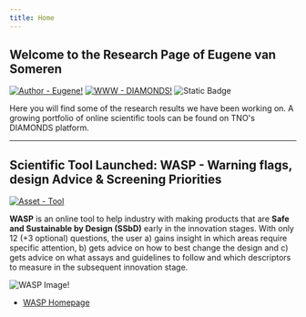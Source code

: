 ```yaml
---
title: Home
---
```


## Welcome to the Research Page of Eugene van Someren
[![Author - Eugene!](https://img.shields.io/badge/Author-EPvanSomeren-blue&logo=github&color=blue)](https://evansomeren.github.io)
[![WWW - DIAMONDS!](https://img.shields.io/badge/WWW-DIAMONDS-blue&logo=writedotas&color=blue)](https://diamonds.tno.nl)
![Static Badge](https://img.shields.io/badge/WWW-DIAMONDS-blue?logo=writedotas)

Here you will find some of the research results we have been working on. A growing portfolio of online scientific tools can be found on TNO's DIAMONDS platform.


---

## Scientific Tool Launched: WASP - Warning flags, design Advice & Screening Priorities

[![Asset - Tool](https://img.shields.io/badge/Asset--Type-Tool-Red?logo=academia&logoColor=red&color=red)](https://evansomeren.github.io/tags)

**WASP** is an online tool to help industry with making products that are **Safe and Sustainable by Design (SSbD)** early in the innovation stages. With only 12 (+3 optional) questions, the user a) gains insight in which areas require specific attention, b) gets advice on how to best change the design and c) gets advice on what assays and guidelines to follow and which descriptors to measure in the subsequent innovation stage.

![WASP Image!](https://diamonds.tno.nl/storage/projects/wasp/banner_1733816343.png)

- [WASP Homepage](https://diamonds.tno.nl/projects/wasp "WASP's Homepage on TNO's DIAMONDS platform")
